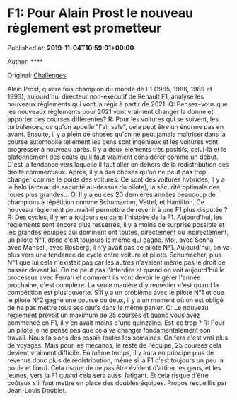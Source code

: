 
# F1: Pour Alain Prost le nouveau règlement est prometteur

Published at: **2019-11-04T10:59:01+00:00**

Author: ****

Original: [Challenges](https://www.challenges.fr/sport/f1-pour-alain-prost-le-nouveau-reglement-est-prometteur_683053)

Alain Prost, quatre fois champion du monde de F1 (1985, 1986, 1989 et 1993), aujourd'hui directeur non-exécutif de Renault F1, analyse les nouveaux règlements qui vont la régir à partir de 2021:
Q: Pensez-vous que les nouveaux règlements pour 2021 vont vraiment changer la donne et apporter des courses différentes?
R: Pour les voitures qui se suivent, les turbulences, ce qu'on appelle "l'air sale", cela peut être un énorme pas en avant. Ensuite, il y a plein de choses qu'on ne peut jamais maîtriser dans la course automobile tellement les gens sont ingénieux et les voitures vont progresser à nouveau après. Il y a deux éléments très positifs, celui-là et le plafonnement des coûts qu'il faut vraiment considérer comme un début. C'est la tendance vers laquelle il faut aller en dehors de la redistribution des droits commerciaux. Après, il y a des choses qu'on ne peut pas trop changer comme le poids des voitures. Ce sont des voitures hybrides, il y a le halo (arceau de sécurité au-dessus du pilote), la sécurité optimale des roues plus grandes...
Q: Il y a eu ces 20 dernières années beaucoup de champions à répétition comme Schumacher, Vettel, et Hamilton. Ce nouveau règlement pourrait-il permettre de revenir à une F1 plus disputée ?
R: Des cycles, il y en a toujours eu dans l'histoire de la F1. Aujourd'hui, les règlements sont encore plus resserrés, il y a moins de surprise possible et les grandes équipes qui dominent ont toutes, directement ou indirectement, un pilote N°1, donc c'est toujours le même qui gagne. Moi, avec Senna, avec Mansell, avec Rosberg, il n'y avait pas de pilote N°1. Aujourd'hui, on va plus vers une tendance de cycle entre voiture et pilote. Schumacher, plus N°1 que lui cela n'existait pas car les autres n'avaient même pas le droit de passer devant lui. On ne peut pas l'interdire et quand on voit aujourd'hui le processus avec Ferrari et comment ils vont devoir le gérer l'année prochaine, c'est complexe. La seule manière d'y remédier c'est quand la compétition est plus ouverte. S'il y a un problème avec le pilote N°1 et que le pilote N°2 gagne une course ou deux, il y a un moment où on est obligé de ne pas mettre tous ses œufs dans le même panier.
Q: Le nouveau règlement prévoit un maximum de 25 courses et quand vous avez commencé en F1, il y en avait moins d'une quinzaine. Est-ce trop ?
R: Pour un pilote je ne pense pas que cela va changer fondamentalement son travail. Nous faisions des essais toutes les semaines. On fera c'est vrai plus de voyages. Mais pour les mécanos, le reste de l'équipe, 25 courses cela devient vraiment difficile. En même temps, il y aura en principe plus de revenus donc plus de redistribution, même si la F1 c'est toujours un peu la poule et l’œuf. Cela risque de ne pas être évident d'attirer les gens, et les jeunes, vers la F1 quand cela sera aussi fatigant. Et cela risque d'être coûteux s'il faut mettre en place des doubles équipes.
Propos recueillis par Jean-Louis Doublet.
